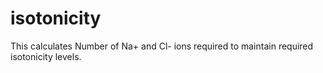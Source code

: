 isotonicity
===========

This calculates Number of Na+  and Cl- ions required to maintain required isotonicity levels. 
